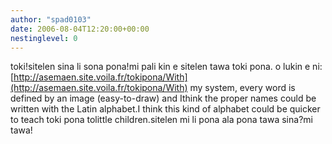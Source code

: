```yaml
---
author: "spad0103"
date: 2006-08-04T12:20:00+00:00
nestinglevel: 0
---
```

toki!sitelen sina li sona pona!mi pali kin e sitelen tawa toki pona. o lukin e ni:[http://asemaen.site.voila.fr/tokipona/With](http://asemaen.site.voila.fr/tokipona/With) my system, every word is defined by an image (easy-to-draw) and Ithink the proper names could be written with the Latin alphabet.I think this kind of alphabet could be quicker to teach toki pona tolittle children.sitelen mi li pona ala pona tawa sina?mi tawa!